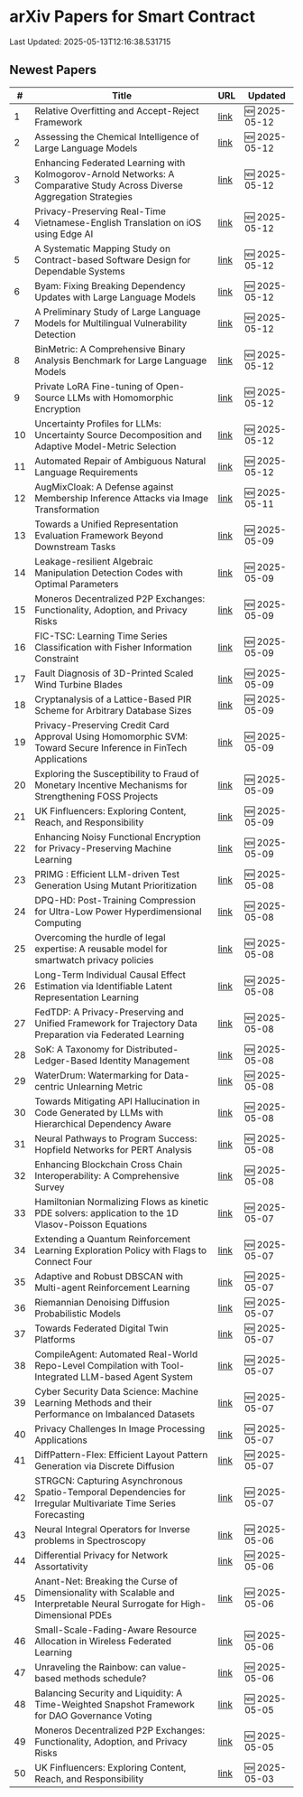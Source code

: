 # arXiv Papers for Smart Contract

Last Updated: 2025-05-13T12:16:38.531715

## Newest Papers

|\#|Title|URL|Updated|
|---|---|---|---|
|1|Relative Overfitting and Accept-Reject Framework|[link](http://arxiv.org/abs/2505.07783v1)|🆕 2025-05-12|
|2|Assessing the Chemical Intelligence of Large Language Models|[link](http://arxiv.org/abs/2505.07735v1)|🆕 2025-05-12|
|3|Enhancing Federated Learning with Kolmogorov-Arnold Networks: A Comparative Study Across Diverse Aggregation Strategies|[link](http://arxiv.org/abs/2505.07629v1)|🆕 2025-05-12|
|4|Privacy-Preserving Real-Time Vietnamese-English Translation on iOS using Edge AI|[link](http://arxiv.org/abs/2505.07583v1)|🆕 2025-05-12|
|5|A Systematic Mapping Study on Contract-based Software Design for Dependable Systems|[link](http://arxiv.org/abs/2505.07542v1)|🆕 2025-05-12|
|6|Byam: Fixing Breaking Dependency Updates with Large Language Models|[link](http://arxiv.org/abs/2505.07522v1)|🆕 2025-05-12|
|7|A Preliminary Study of Large Language Models for Multilingual Vulnerability Detection|[link](http://arxiv.org/abs/2505.07376v1)|🆕 2025-05-12|
|8|BinMetric: A Comprehensive Binary Analysis Benchmark for Large Language Models|[link](http://arxiv.org/abs/2505.07360v1)|🆕 2025-05-12|
|9|Private LoRA Fine-tuning of Open-Source LLMs with Homomorphic Encryption|[link](http://arxiv.org/abs/2505.07329v1)|🆕 2025-05-12|
|10|Uncertainty Profiles for LLMs: Uncertainty Source Decomposition and Adaptive Model-Metric Selection|[link](http://arxiv.org/abs/2505.07309v1)|🆕 2025-05-12|
|11|Automated Repair of Ambiguous Natural Language Requirements|[link](http://arxiv.org/abs/2505.07270v1)|🆕 2025-05-12|
|12|AugMixCloak: A Defense against Membership Inference Attacks via Image Transformation|[link](http://arxiv.org/abs/2505.07149v1)|🆕 2025-05-11|
|13|Towards a Unified Representation Evaluation Framework Beyond Downstream Tasks|[link](http://arxiv.org/abs/2505.06224v1)|🆕 2025-05-09|
|14|Leakage-resilient Algebraic Manipulation Detection Codes with Optimal Parameters|[link](http://arxiv.org/abs/2505.06174v1)|🆕 2025-05-09|
|15|Moneros Decentralized P2P Exchanges: Functionality, Adoption, and Privacy Risks|[link](http://arxiv.org/abs/2505.02392v2)|🆕 2025-05-09|
|16|FIC-TSC: Learning Time Series Classification with Fisher Information Constraint|[link](http://arxiv.org/abs/2505.06114v1)|🆕 2025-05-09|
|17|Fault Diagnosis of 3D-Printed Scaled Wind Turbine Blades|[link](http://arxiv.org/abs/2505.06080v1)|🆕 2025-05-09|
|18|Cryptanalysis of a Lattice-Based PIR Scheme for Arbitrary Database Sizes|[link](http://arxiv.org/abs/2505.05934v1)|🆕 2025-05-09|
|19|Privacy-Preserving Credit Card Approval Using Homomorphic SVM: Toward Secure Inference in FinTech Applications|[link](http://arxiv.org/abs/2505.05920v1)|🆕 2025-05-09|
|20|Exploring the Susceptibility to Fraud of Monetary Incentive Mechanisms for Strengthening FOSS Projects|[link](http://arxiv.org/abs/2505.05897v1)|🆕 2025-05-09|
|21|UK Finfluencers: Exploring Content, Reach, and Responsibility|[link](http://arxiv.org/abs/2505.01941v2)|🆕 2025-05-09|
|22|Enhancing Noisy Functional Encryption for Privacy-Preserving Machine Learning|[link](http://arxiv.org/abs/2505.05843v1)|🆕 2025-05-09|
|23|PRIMG : Efficient LLM-driven Test Generation Using Mutant Prioritization|[link](http://arxiv.org/abs/2505.05584v1)|🆕 2025-05-08|
|24|DPQ-HD: Post-Training Compression for Ultra-Low Power Hyperdimensional Computing|[link](http://arxiv.org/abs/2505.05413v1)|🆕 2025-05-08|
|25|Overcoming the hurdle of legal expertise: A reusable model for smartwatch privacy policies|[link](http://arxiv.org/abs/2505.05214v1)|🆕 2025-05-08|
|26|Long-Term Individual Causal Effect Estimation via Identifiable Latent Representation Learning|[link](http://arxiv.org/abs/2505.05192v1)|🆕 2025-05-08|
|27|FedTDP: A Privacy-Preserving and Unified Framework for Trajectory Data Preparation via Federated Learning|[link](http://arxiv.org/abs/2505.05155v1)|🆕 2025-05-08|
|28|SoK: A Taxonomy for Distributed-Ledger-Based Identity Management|[link](http://arxiv.org/abs/2505.05100v1)|🆕 2025-05-08|
|29|WaterDrum: Watermarking for Data-centric Unlearning Metric|[link](http://arxiv.org/abs/2505.05064v1)|🆕 2025-05-08|
|30|Towards Mitigating API Hallucination in Code Generated by LLMs with Hierarchical Dependency Aware|[link](http://arxiv.org/abs/2505.05057v1)|🆕 2025-05-08|
|31|Neural Pathways to Program Success: Hopfield Networks for PERT Analysis|[link](http://arxiv.org/abs/2505.05047v1)|🆕 2025-05-08|
|32|Enhancing Blockchain Cross Chain Interoperability: A Comprehensive Survey|[link](http://arxiv.org/abs/2505.04934v1)|🆕 2025-05-08|
|33|Hamiltonian Normalizing Flows as kinetic PDE solvers: application to the 1D Vlasov-Poisson Equations|[link](http://arxiv.org/abs/2505.04471v1)|🆕 2025-05-07|
|34|Extending a Quantum Reinforcement Learning Exploration Policy with Flags to Connect Four|[link](http://arxiv.org/abs/2505.04371v1)|🆕 2025-05-07|
|35|Adaptive and Robust DBSCAN with Multi-agent Reinforcement Learning|[link](http://arxiv.org/abs/2505.04339v1)|🆕 2025-05-07|
|36|Riemannian Denoising Diffusion Probabilistic Models|[link](http://arxiv.org/abs/2505.04338v1)|🆕 2025-05-07|
|37|Towards Federated Digital Twin Platforms|[link](http://arxiv.org/abs/2505.04324v1)|🆕 2025-05-07|
|38|CompileAgent: Automated Real-World Repo-Level Compilation with Tool-Integrated LLM-based Agent System|[link](http://arxiv.org/abs/2505.04254v1)|🆕 2025-05-07|
|39|Cyber Security Data Science: Machine Learning Methods and their Performance on Imbalanced Datasets|[link](http://arxiv.org/abs/2505.04204v1)|🆕 2025-05-07|
|40|Privacy Challenges In Image Processing Applications|[link](http://arxiv.org/abs/2505.04181v1)|🆕 2025-05-07|
|41|DiffPattern-Flex: Efficient Layout Pattern Generation via Discrete Diffusion|[link](http://arxiv.org/abs/2505.04173v1)|🆕 2025-05-07|
|42|STRGCN: Capturing Asynchronous Spatio-Temporal Dependencies for Irregular Multivariate Time Series Forecasting|[link](http://arxiv.org/abs/2505.04167v1)|🆕 2025-05-07|
|43|Neural Integral Operators for Inverse problems in Spectroscopy|[link](http://arxiv.org/abs/2505.03677v1)|🆕 2025-05-06|
|44|Differential Privacy for Network Assortativity|[link](http://arxiv.org/abs/2505.03639v1)|🆕 2025-05-06|
|45|Anant-Net: Breaking the Curse of Dimensionality with Scalable and Interpretable Neural Surrogate for High-Dimensional PDEs|[link](http://arxiv.org/abs/2505.03595v1)|🆕 2025-05-06|
|46|Small-Scale-Fading-Aware Resource Allocation in Wireless Federated Learning|[link](http://arxiv.org/abs/2505.03533v1)|🆕 2025-05-06|
|47|Unraveling the Rainbow: can value-based methods schedule?|[link](http://arxiv.org/abs/2505.03323v1)|🆕 2025-05-06|
|48|Balancing Security and Liquidity: A Time-Weighted Snapshot Framework for DAO Governance Voting|[link](http://arxiv.org/abs/2505.00888v2)|🆕 2025-05-05|
|49|Moneros Decentralized P2P Exchanges: Functionality, Adoption, and Privacy Risks|[link](http://arxiv.org/abs/2505.02392v1)|🆕 2025-05-05|
|50|UK Finfluencers: Exploring Content, Reach, and Responsibility|[link](http://arxiv.org/abs/2505.01941v1)|🆕 2025-05-03|
